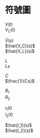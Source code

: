 
# 符號圖

$V(t)$  
$V_C(t)$  

$\hat{V}(s)$  
$\hat{V_C}(s)$  
$\hat{V_L}(s)$

$L$  
$Ls$

$C$  
$\frac{1}{Cs}$

$R_1$  
$R_2$  

$i_1(t)$  
$i_2(t)$  

$\hat{I_1}(s)$  
$\hat{I_2}(s)$

